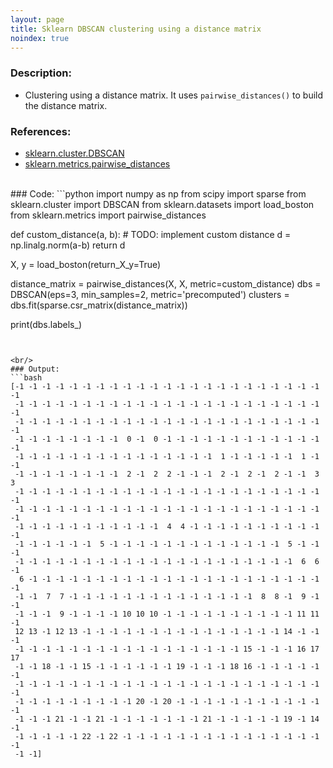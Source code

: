 ```yaml
--- 
layout: page 
title: Sklearn DBSCAN clustering using a distance matrix
noindex: true 
--- 
```

 
 
### Description: 
- Clustering using a distance matrix. It uses ```pairwise_distances()``` to build the distance matrix.
 
### References: 
- [sklearn.cluster.DBSCAN](https://scikit-learn.org/stable/modules/generated/sklearn.cluster.DBSCAN.html) 
- [sklearn.metrics.pairwise_distances](https://scikit-learn.org/stable/modules/generated/sklearn.metrics.pairwise_distances.html) 
 
 
<br/> 
### Code: 
```python 
import numpy as np 
from scipy import sparse 
from sklearn.cluster import DBSCAN 
from sklearn.datasets import load_boston 
from sklearn.metrics import pairwise_distances 
 
 
def custom_distance(a, b): 
    # TODO: implement custom distance 
    d = np.linalg.norm(a-b) 
    return d 
 
 
X, y = load_boston(return_X_y=True) 
 
distance_matrix = pairwise_distances(X, X, metric=custom_distance) 
dbs = DBSCAN(eps=3, min_samples=2, metric='precomputed') 
clusters = dbs.fit(sparse.csr_matrix(distance_matrix)) 
 
print(dbs.labels_) 
 
``` 
 
 
<br/> 
### Output: 
```bash 
[-1 -1 -1 -1 -1 -1 -1 -1 -1 -1 -1 -1 -1 -1 -1 -1 -1 -1 -1 -1 -1 -1 -1 -1 
 -1 -1 -1 -1 -1 -1 -1 -1 -1 -1 -1 -1 -1 -1 -1 -1 -1 -1 -1 -1 -1 -1 -1 -1 
 -1 -1 -1 -1 -1 -1 -1 -1 -1 -1 -1 -1 -1 -1 -1 -1 -1 -1 -1 -1 -1 -1 -1 -1 
 -1 -1 -1 -1 -1 -1 -1 -1  0 -1  0 -1 -1 -1 -1 -1 -1 -1 -1 -1 -1 -1 -1 -1 
 -1 -1 -1 -1 -1 -1 -1 -1 -1 -1 -1 -1 -1 -1 -1  1 -1 -1 -1 -1 -1  1 -1 -1 
 -1 -1 -1 -1 -1 -1 -1 -1  2 -1  2  2 -1 -1 -1  2 -1  2 -1  2 -1 -1  3  3 
 -1 -1 -1 -1 -1 -1 -1 -1 -1 -1 -1 -1 -1 -1 -1 -1 -1 -1 -1 -1 -1 -1 -1 -1 
 -1 -1 -1 -1 -1 -1 -1 -1 -1 -1 -1 -1 -1 -1 -1 -1 -1 -1 -1 -1 -1 -1 -1 -1 
 -1 -1 -1 -1 -1 -1 -1 -1 -1 -1 -1  4  4 -1 -1 -1 -1 -1 -1 -1 -1 -1 -1 -1 
 -1 -1 -1 -1 -1 -1  5 -1 -1 -1 -1 -1 -1 -1 -1 -1 -1 -1 -1 -1  5 -1 -1 -1 
 -1 -1 -1 -1 -1 -1 -1 -1 -1 -1 -1 -1 -1 -1 -1 -1 -1 -1 -1 -1 -1  6  6 -1 
  6 -1 -1 -1 -1 -1 -1 -1 -1 -1 -1 -1 -1 -1 -1 -1 -1 -1 -1 -1 -1 -1 -1 -1 
 -1 -1  7  7 -1 -1 -1 -1 -1 -1 -1 -1 -1 -1 -1 -1 -1 -1  8  8 -1  9 -1 -1 
 -1 -1 -1  9 -1 -1 -1 -1 10 10 10 -1 -1 -1 -1 -1 -1 -1 -1 -1 -1 11 11 -1 
 12 13 -1 12 13 -1 -1 -1 -1 -1 -1 -1 -1 -1 -1 -1 -1 -1 -1 -1 14 -1 -1 -1 
 -1 -1 -1 -1 -1 -1 -1 -1 -1 -1 -1 -1 -1 -1 -1 -1 -1 15 -1 -1 -1 16 17 17 
 -1 -1 18 -1 -1 15 -1 -1 -1 -1 -1 -1 19 -1 -1 -1 18 16 -1 -1 -1 -1 -1 -1 
 -1 -1 -1 -1 -1 -1 -1 -1 -1 -1 -1 -1 -1 -1 -1 -1 -1 -1 -1 -1 -1 -1 -1 -1 
 -1 -1 -1 -1 -1 -1 -1 -1 -1 20 -1 20 -1 -1 -1 -1 -1 -1 -1 -1 -1 -1 -1 -1 
 -1 -1 -1 21 -1 -1 21 -1 -1 -1 -1 -1 -1 -1 21 -1 -1 -1 -1 -1 19 -1 14 -1 
 -1 -1 -1 -1 -1 22 -1 22 -1 -1 -1 -1 -1 -1 -1 -1 -1 -1 -1 -1 -1 -1 -1 -1 
 -1 -1] 
``` 
 
